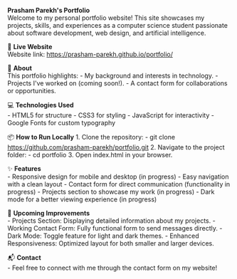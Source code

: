 **Prasham Parekh's Portfolio** <br />
Welcome to my personal portfolio website! This site showcases my projects, skills, and experiences as a computer science student passionate about software development, web design, and artificial intelligence.

🚀 **Live Website** <br />
    Website link: https://prasham-parekh.github.io/portfolio/

📄 **About** <br />
    This portfolio highlights:
        - My background and interests in technology.
        - Projects I've worked on (coming soon!).
        - A contact form for collaborations or opportunities.

💻 **Technologies Used** <br />
    - HTML5 for structure
    - CSS3 for styling
    - JavaScript for interactivity
    - Google Fonts for custom typography

📦 **How to Run Locally**
    1. Clone the repository:
        - git clone https://github.com/prasham-parekh/portfolio.git
    2. Navigate to the project folder:
        - cd portfolio
    3. Open index.html in your browser.

✨ **Features** <br />
    - Responsive design for mobile and desktop (in progress)
    - Easy navigation with a clean layout
    - Contact form for direct communication (functionality in progress)
    - Projects section to showcase my work (in progress)
    - Dark mode for a better viewing experience (in progress)

🚧 **Upcoming Improvements** <br />
    - Projects Section: Displaying detailed information about my projects.
    - Working Contact Form: Fully functional form to send messages directly.
    - Dark Mode: Toggle feature for light and dark themes.
    - Enhanced Responsiveness: Optimized layout for both smaller and larger devices.

📬 **Contact** <br />
    - Feel free to connect with me through the contact form on my website!